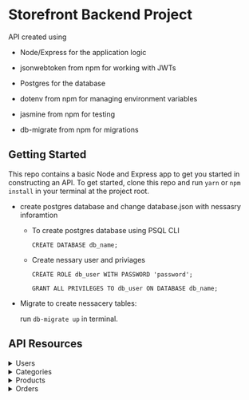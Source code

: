 # Storefront Backend Project

API created using

- Node/Express for the application logic

- jsonwebtoken from npm for working with JWTs

- Postgres for the database

- dotenv from npm for managing environment variables

- jasmine from npm for testing

- db-migrate from npm for migrations

## Getting Started

This repo contains a basic Node and Express app to get you started in constructing an API. To get started, clone this repo and run
`yarn` or `npm install` in your terminal at the project root.

- create postgres database and change database.json with nessasry inforamtion

  - To create postgres database using PSQL CLI

    `CREATE DATABASE db_name;`

  - Create nessary user and priviages

    `CREATE ROLE db_user WITH PASSWORD 'password';`

    `GRANT ALL PRIVILEGES TO db_user ON DATABASE db_name;`

- Migrate to create nessacery tables:

  run `db-migrate up` in terminal.

## API Resources

<details>
    <summary> Users </summary>

- ### Get Users list

  return list of users, **JWT user token** is required.

  Path: `/users`

  Method: **_GET_** / Status code : `200`

  #### Header

  | key           | value                      |
  | ------------- | -------------------------- |
  | Authorization | Bearer < **_JWT token_** > |

  > Response Example

  ```
  {
    "status": "success",
    "data": {
        "results": 3,
        "users": [
            {
                "id": 1,
                "username": "username1",
                "firstname": "firstname1",
                "lastname": "lastname1"
            },

            {
                "id": 2,
                "username": "username2",
                "firstname": "firstname2",
                "lastname": "lastname2"
            },
            {
                "id": 3,
                "username": "username3",
                "firstname": "firstname3",
                "lastname": "lastname3"
            }
        ]
    }
  }
  ```

- ### Create User

  create user

  Path: `/users`

  Method: **_POST_** / Status code : `201`

  #### Header

  | key           | value                      |
  | ------------- | -------------------------- |
  | Authorization | Bearer < **_JWT token_** > |

  #### Parameters, Body & Queries

  | Key Type | key         | Type   | Default | Required | in URL | in Body | Description    |
  | -------- | ----------- | ------ | ------- | -------- | ------ | ------- | -------------- |
  | body     | _username_  | string | -       | Yes      | No     | Yes     | must be unique |
  | body     | _firstname_ | string | -       | Yes      | No     | Yes     | -              |
  | body     | _lastname_  | string | -       | Yes      | No     | Yes     | -              |
  | body     | _password_  | string | -       | Yes      | No     | Yes     | -              |

  > Examples

  `/user`
  create new user

  > Payload JSON Example

  ```
  {
    "username":"magdy",
    "firstname":"mohamed",
    "lastname":"magdy",
    "password":"password"
  }
  ```

  > Response Example

  ```
  {
    "status": "success",
    "token": "eyJhbGciOiJIUzI1NiIsInR5cCI6IkpXVCJ9.eyJpZCI6MSwidXNlcm5hbWUiOiJtYWdkeSIsImZpcnN0bmFtZSI6Im1vaGFtZWQiLCJsYXN0bmFtZSI6Im1hZ2R5IiwicGFzc3dvcmRfZGlnZXN0IjoiJDJiJDEwJEFpWGlKRjFLNlFyT2o3ZzcxS3FFVC52U0FHb2NabUVuV0FXQjdad0N4RE1mQU9aTXZ3ZjZHIiwiaWF0IjoxNjQzOTAyMjY3LCJleHAiOjE2NDM5MzgyNjd9.s2wvt4KYWf9nZ1B27cS__pK00csQkd4RzGuWONHNnug"
  }
  ```

- ### Show user

  Get more information about user, **JWT user token** is required.

  Path: `/users/:id`

  Method: **_get_** / Status code : `200`

  #### Header

  | key           | value                      |
  | ------------- | -------------------------- |
  | Authorization | Bearer < **_JWT token_** > |

  #### Parameters, Body & Queries

  | Key Type  | key  | Type | Default | Required | in URL | in Body | Description |
  | --------- | ---- | ---- | ------- | -------- | ------ | ------- | ----------- |
  | parameter | _id_ | int  | -       | Yes      | Yes    | No      | must be > 0 |

  > Examples

  `/users/1`
  return user with id: 1, user token must have access to resource.

  > Response Example

  ```
  {
    "status": "success",
    "user": {
        "id": 1,
        "username": "magdy",
        "firstname": "mohamed",
        "lastname": "magdy",
        "password_digest": "$2b$10$AiXiJF1K6QrOj7g71KqET.vSAGocZmEnWAWB7ZwCxDMfAOZMvwf6G",
        "token": "eyJhbGciOiJIUzI1NiIsInR5cCI6IkpXVCJ9.eyJpZCI6MSwidXNlcm5hbWUiOiJtYWdkeSIsImZpcnN0bmFtZSI6Im1vaGFtZWQiLCJsYXN0bmFtZSI6Im1hZ2R5IiwicGFzc3dvcmRfZGlnZXN0IjoiJDJiJDEwJEFpWGlKRjFLNlFyT2o3ZzcxS3FFVC52U0FHb2NabUVuV0FXQjdad0N4RE1mQU9aTXZ3ZjZHIiwiaWF0IjoxNjQzOTAyMjY3LCJleHAiOjE2NDM5MzgyNjd9.s2wvt4KYWf9nZ1B27cS__pK00csQkd4RzGuWONHNnug"
    }
  }
  ```

- ### Delete User

  delete user, **JWT user token** is required.
  Path: `/users/:id`

  Method: **_delete_** / Status code : `204`

  #### Header

  | key           | value                      |
  | ------------- | -------------------------- |
  | Authorization | Bearer < **_JWT token_** > |

  #### Parameters, Body & Queries

  | Key Type  | key  | Type | Default | Required | in URL | in Body | Description |
  | --------- | ---- | ---- | ------- | -------- | ------ | ------- | ----------- |
  | parameter | _id_ | int  | -       | Yes      | Yes    | No      | must be > 0 |

  > Examples

  `/users/1`
  return user with id: 1, user token must have access to resource.

- ### login

  return user token it exist and credentials are correct.

  Path: `/users/login`

  Method: **_get_** / Status code : `200`

  #### Header

  | key           | value                      |
  | ------------- | -------------------------- |
  | Authorization | Bearer < **_JWT token_** > |

  #### Parameters, Body & Queries

  | Key Type  | key  | Type | Default | Required | in URL | in Body | Description |
  | --------- | ---- | ---- | ------- | -------- | ------ | ------- | ----------- |
  | parameter | _id_ | int  | -       | Yes      | Yes    | No      | must be > 0 |

  > Examples

  `/users/login`

  > Payload JSON Example

  ```
  {
    "username":"magdy",
    "password":"password"
  }
  ```

  > Response Example

  ```
  {
    "status": "success",
    "token": "eyJhbGciOiJIUzI1NiIsInR5cCI6IkpXVCJ9.eyJpZCI6MSwidXNlcm5hbWUiOiJtYWdkeSIsImZpcnN0bmFtZSI6Im1vaGFtZWQiLCJsYXN0bmFtZSI6Im1hZ2R5IiwicGFzc3dvcmRfZGlnZXN0IjoiJDJiJDEwJEFpWGlKRjFLNlFyT2o3ZzcxS3FFVC52U0FHb2NabUVuV0FXQjdad0N4RE1mQU9aTXZ3ZjZHIiwiaWF0IjoxNjQzOTA5ODkyLCJleHAiOjE2NDM5NDU4OTJ9.k9jpqVeAN5zT4Luq2A8bhpmL1lgUKqdXV4E0p6VS_sY"
  }
  ```

</details>

<details>
  <summary> Categories </summary>

- ### Get Categories list

Path: `/categories`

Method: **_GET_** / Status code : `200`

> Examples

`/categories`
list all categories.

> Response Example

```

{
"status": "success",
"data": {
"results": 3,
"categories": [
{
"id": 1,
"name": "cat 1"
},
{
"id": 2,
"name": "cat 2"
},
{
"id": 3,
"name": "cat 3"
}
]
}

```

- ### Create Category

create category

Path: `/categories`

Method: **_POST_** / Status code : `201`

#### Header

| key           | value                      |
| ------------- | -------------------------- |
| Authorization | Bearer < **_JWT token_** > |

#### Parameters, Body & Queries

| Key Type | key    | Type   | Default | Required | in URL | in Body | Description    |
| -------- | ------ | ------ | ------- | -------- | ------ | ------- | -------------- |
| body     | _name_ | string | -       | Yes      | No     | Yes     | must be unique |

> Examples

`/categories`
create category from json, need jwt user token.

> Payload JSON Example

```

{
"name": "category1"
}

```

> Response Example

```

{
"status": "success",
"category": {
"id": 1,
"name": "category1"
}
}

```

- ### Show Category

Path: `/categories/:id`

Method: **_get_** / Status code : `200`

#### Parameters, Body & Queries

| Key Type  | key  | Type | Default | Required | in URL | in Body | Description |
| --------- | ---- | ---- | ------- | -------- | ------ | ------- | ----------- |
| parameter | _id_ | int  | -       | Yes      | Yes    | No      | must be > 0 |

> Examples

`/categories/1`
return category with id: 1.

> Response Example

```

{
"status": "success",
"category": {
"id": 1,
"name": "category1"
}
}

```

- ### Delete Category

delete Category, JWT user token required.
Path: `/categories/:id`

Method: **_delete_** / Status code : `204`

#### Header

| key           | value                      |
| ------------- | -------------------------- |
| Authorization | Bearer < **_JWT token_** > |

#### Parameters, Body & Queries

| Key Type  | key  | Type | Default | Required | in URL | in Body | Description |
| --------- | ---- | ---- | ------- | -------- | ------ | ------- | ----------- |
| parameter | _id_ | int  | -       | Yes      | Yes    | No      | must be > 0 |

> Examples

`/categories/1`
delete category with id 1.

- ### Update Category

update category name

Path: `/categories/:id`

Method: **_patch_** / Status code : `200`

#### Header

| key           | value                      |
| ------------- | -------------------------- |
| Authorization | Bearer < **_JWT token_** > |
| Content-Type  | application/json           |

#### Parameters, Body & Queries

| Key Type  | key    | Type   | Default | Required | in URL | in Body | Description    |
| --------- | ------ | ------ | ------- | -------- | ------ | ------- | -------------- |
| parameter | _id_   | int    | -       | Yes      | Yes    | No      | must be > 0    |
| body      | _name_ | string | -       | Yes      | No     | Yes     | must be unique |

> Examples

`/categories/1` update category with id 1 .

> Payload JSON Example

```

{
"name": "newCategoryName"
}

```

> Response Example

```

{
"status": "success",
"category": {
"id": 1,
"name": "category1"
}
}

```

</details>

<details>
<summary> Products </summary>

- ### Get Products list

  Path: `/products`

  Method: **_GET_** / Status code : `200`

  > Examples

  `/products`
  get list of products.

  > Response Example

  ```
  {
  "status": "success",
      "data": {
          "results": 2,
          "products": [
              {
                  "id": 1,
                  "name": "product 1",
                  "price": 100,
                  "category_id": 1
              },
              {
                  "id": 2,
                  "name": "product 2",
                  "price": 19,
                  "category_id": 1
              }
          ]
      }
  }
  ```

- ### Create Product

create empty Product

Path: `/products`

Method: **_POST_** / Status code : `201`

#### Header

| key           | value                      |
| ------------- | -------------------------- |
| Authorization | Bearer < **_JWT token_** > |

#### Parameters, Body & Queries

| Key Type | key         | Type   | Default | Required | in URL | in Body | Description                     |
| -------- | ----------- | ------ | ------- | -------- | ------ | ------- | ------------------------------- |
| body     | _name_      | string | -       | Yes      | No     | Yes     | Product name                    |
| body     | _price_     | int    | -       | Yes      | No     | Yes     | Product price, must > 0         |
| body     | category_id | int    | -       | Yes      | No     | Yes     | Existing Category id , must > 0 |

> Examples

`/products`
create new product.

> Payload JSON Example

````

{
"name": "Product 1",
"price": 55,
"category_id": 1
}

```

> Response Example

```

{
"status": "success",
"product": {
"id": 12,
"name": "product 1",
"price": 55,
"category_id": 1
}
}

```

- ### Show Product

Path: `/products/:id`

Method: **_get_** / Status code : `200`

#### Parameters, Body & Queries

| Key Type  | key  | Type | Default | Required | in URL | in Body | Description |
| --------- | ---- | ---- | ------- | -------- | ------ | ------- | ----------- |
| parameter | _id_ | int  | -       | Yes      | Yes    | No      | must be > 0 |

> Examples

`/products/1`
return product with id 1.

> Response Example

```

{
"status": "success",
"product": {
"id": 1,
"name": "product 1",
"price": 100,
"category_id": 1
}
}

```

- ### Delete Product

delete product, **JWT user token is required**.

Path: `/products/:id`

Method: **_delete_** / Status code : `204`

#### Header

| key           | value                      |
| ------------- | -------------------------- |
| Authorization | Bearer < **_JWT token_** > |

#### Parameters, Body & Queries

| Key Type  | key  | Type | Default | Required | in URL | in Body | Description |
| --------- | ---- | ---- | ------- | -------- | ------ | ------- | ----------- |
| parameter | _id_ | int  | -       | Yes      | Yes    | No      | must be > 0 |

> Examples

`/products/1`
delete product id: 1.

- ### Update Product

update product name, price & category, **JWT user token is required**.

Path: `/products/:id`

Method: **_patch_** / Status code : `200`

#### Header

| key           | value                      |
| ------------- | -------------------------- |
| Authorization | Bearer < **_JWT token_** > |
| Content-Type  | application/json           |

#### Parameters, Body & Queries

| Key Type | key         | Type   | Default | Required | in URL | in Body | Description                     |
| -------- | ----------- | ------ | ------- | -------- | ------ | ------- | ------------------------------- |
| body     | _name_      | string | -       | Optional | No     | Yes     | Product name                    |
| body     | _price_     | int    | -       | Optional | No     | Yes     | Product price, must > 0         |
| body     | category_id | int    | -       | Optional | No     | Yes     | Existing Category id , must > 0 |

> Examples

`/products/1`
update product with id 1.

> Payload JSON Example

```

{
"name": "new product 1",
"price": 105,
"category_id": 2
}

```

> Response Example

```

{
"status": "success",
"product": {
"id": 3,
"name": "new product 1",
"price": 105,
"category_id": 2
}
}

````

</details>
<details>
  <summary> Orders </summary>

- ### Get Orders list

  Path: `/orders`

  Method: **_GET_** / Status code : `200`

  #### Header

  | key           | value                      |
  | ------------- | -------------------------- |
  | Authorization | Bearer < **_JWT token_** > |
  | Content-Type  | application/json           |

  #### Parameters, Body & Queries

  | Key Type | key      | Type   | Default | Required | in URL | in Body | Description                  |
  | -------- | -------- | ------ | ------- | -------- | ------ | ------- | ---------------------------- |
  | query    | _status_ | string | -       | No       | Yes    | No      | must be (active or complete) |

  > Examples

  `/orders`
  list of active and completed orders that related to user.

  `/orders/?status=complete`
  list of completed orders that related to user.

  `/orders/?status=active`
  list of active orders that related to user.

  > Response Example

  ```
  {
      "status": "success",
      "data": {
          "results": 2,
          "orders": [
              {
                  "id": 1,
                  "status": "complete",
                  "user_id": 1
              },
              {
                  "id": 2,
                  "status": "active",
                  "user_id": 1
              }
          ]
      }
  }
  ```

- ### Create Order

create empty order

Path: `/orders`

Method: **_POST_** / Status code : `201`

#### Header

| key           | value                      |
| ------------- | -------------------------- |
| Authorization | Bearer < **_JWT token_** > |

> Examples

`/orders`
list of active and completed orders that related to user.

> Response Example

````

{
"status": "success",
"order": {
"id": 1,
"status": "active",
"user_id": 1
}
}

```

- ### Show Order

show order that related to jwt user with products list that in it.
Path: `/orders/:id`

Method: **_get_** / Status code : `200`

#### Header

| key           | value                      |
| ------------- | -------------------------- |
| Authorization | Bearer < **_JWT token_** > |
| Content-Type  | application/json           |

#### Parameters, Body & Queries

| Key Type  | key  | Type | Default | Required | in URL | in Body | Description |
| --------- | ---- | ---- | ------- | -------- | ------ | ------- | ----------- |
| parameter | _id_ | int  | -       | Yes      | Yes    | No      | must be > 0 |

> Examples

`/orders/1`
return order with products.

> Response Example

```

{
"status": "success",
"order": {
"id": 5,
"status": "active",
"user_id": 1
},
"cart": [
{
"product_id": 1,
"name": "product 1",
"quantity": 6
},
{
"product_id": 2,
"name": "product 2",
"quantity": 6
}
]
}

```

- ### Delete Order

delete order that related to jwt user.
Path: `/orders/:id`

Method: **_delete_** / Status code : `204`

#### Header

| key           | value                      |
| ------------- | -------------------------- |
| Authorization | Bearer < **_JWT token_** > |

#### Parameters, Body & Queries

| Key Type  | key  | Type | Default | Required | in URL | in Body | Description |
| --------- | ---- | ---- | ------- | -------- | ------ | ------- | ----------- |
| parameter | _id_ | int  | -       | Yes      | Yes    | No      | must be > 0 |

> Examples

`/orders/1`
delete order with products.

- ### Update Order

change order status from active to complete( allowed if order have products)
or change from complete to active

Path: `/orders/:id`

Method: **_patch_** / Status code : `200`

#### Header

| key           | value                      |
| ------------- | -------------------------- |
| Authorization | Bearer < **_JWT token_** > |
| Content-Type  | application/json           |

#### Parameters, Body & Queries

| Key Type  | key      | Type   | Default | Required | in URL | in Body | Description                  |
| --------- | -------- | ------ | ------- | -------- | ------ | ------- | ---------------------------- |
| parameter | _id_     | int    | -       | Yes      | Yes    | No      | must be > 0                  |
| body      | _status_ | string | -       | Yes      | No     | Yes     | must be (active or complete) |

> Examples

`/orders/1`
return order with products.

> Payload JSON Example

```

{
"status": "complete"
}

```

> Response Example

```

{
"status": "success",
"order": {
"id": 5,
"status": "complete",
"user_id": 1
},
"cart": [
{
"product_id": 1,
"name": "product 1",
"quantity": 6
},
{
"product_id": 2,
"name": "product 2",
"quantity": 6
}
]
}

```

- ### Add Product to Active Order (add to cart)

adding product to active order

Path: `/orders/:id/products`

Method: **_post_** / Status code : `201`

#### Header

| key           | value                      |
| ------------- | -------------------------- |
| Authorization | Bearer < **_JWT token_** > |
| Content-Type  | application/json           |

#### Parameters, Body & Queries

| Key Type  | key        | Type | Default | Required | in URL | in Body | Description |
| --------- | ---------- | ---- | ------- | -------- | ------ | ------- | ----------- |
| parameter | _id_       | int  | -       | Yes      | Yes    | No      | must be > 0 |
| body      | product_id | int  | -       | Yes      | No     | Yes     | must be > 0 |
| body      | quantity   | int  | -       | Yes      | No     | Yes     | must be > 0 |

> Examples

`/orders/1/products`
add product json to order.

> Payload JSON Example

```

{
"quantity": 6,
"product_id" :5
}

```

> Response Example

```

{
"status": "success",
"cart": {
"order": {
"id": 1,
"status": "active",
"user_id": 1
},
"products": [
{
"product_id": 5,
"name": "product 5",
"quantity": 6
}
]
}
}

```

</details>

<details>
  <summary> Dashboard </summary>

- ### Popular Products (add to cart)

Get most popular products

Path: `/dashboard/products/popular/`

Method: **_get_** / Status code : `200`

#### Parameters, Body & Queries

| Key Type | key   | Type   | Default | Required | in URL | in Body | Description           |
| -------- | ----- | ------ | ------- | -------- | ------ | ------- | --------------------- |
| query    | sort  | string | 'desc'  | Optional | Yes    | No      | must be (asc or desc) |
| query    | limit | int    | 5       | Optional | Yes    | No      | must be > 0           |

> Examples

`/dashboard/products/popular/?sort=desc&limit=5`
get top five popular products with desc order

> Response Example

```

{
"status": "success",
"data": {
"results": 5,
"products": [
{
"product_id": 9,
"count": "10"
},
{
"product_id": 3,
"count": "5"
},
{
"product_id": 4,
"count": "3"
},
{
"product_id": 2,
"count": "2"
},
{
"product_id": 1,
"count": "1"
}
]
}
}

```

- ### Products with category

Get list of products with specific category

Path: `dashboard/products/category/:id`

Method: **_get_** / Status code : `200`

#### Parameters, Body & Queries

| Key Type  | key | Type | Default | Required | in URL | in Body | Description             |
| --------- | --- | ---- | ------- | -------- | ------ | ------- | ----------------------- |
| parameter | id  | int  | -       | Yes      | Yes    | No      | category id must be > 0 |

> Examples

`dashboard/products/category/1`
return products list which category id 1

> Response Example

```

{
"status": "success",
"data": {
"results": 4,
"products": [
{
"id": 2,
"name": "product 2",
"price": 19,
"category_name": "category1"
},
{
"id": 10,
"name": "cat1",
"price": 55,
"category_name": "category1"
},
{
"id": 11,
"name": "product 1",
"price": 55,
"category_name": "category1"
},
{
"id": 12,
"name": "product 1",
"price": 55,
"category_name": "category1"
}
]
}
}

```

</details>
```
````
